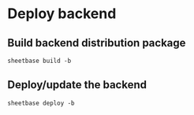 # Deploy backend

## Build backend distribution package

`sheetbase build -b`

## Deploy/update the backend

`sheetbase deploy -b`